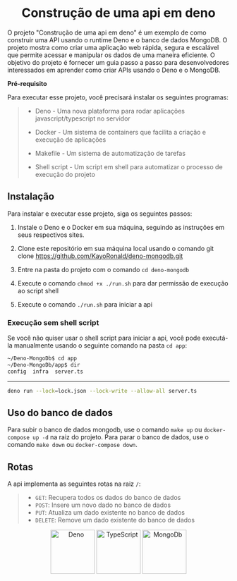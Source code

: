 <h1 align="center">Construção de uma api em deno</h1>

O projeto "Construção de uma api em deno" é um exemplo de como construir uma API usando o runtime Deno e o banco de dados MongoDB. O projeto mostra como criar uma aplicação web rápida, segura e escalável que permite acessar e manipular os dados de uma maneira eficiente. O objetivo do projeto é fornecer um guia passo a passo para desenvolvedores interessados em aprender como criar APIs usando o Deno e o MongoDB.

 **Pré-requisito**

Para executar esse projeto, você precisará instalar os seguintes programas:

<blockquote>

- Deno - Uma nova plataforma para rodar aplicações javascript/typescript no servidor

- Docker - Um sistema de containers que facilita a criação e execução de aplicações

- Makefile - Um sistema de automatização de tarefas

- Shell script - Um script em shell para automatizar o processo de execução do projeto
  
</blockquote>



## Instalação

Para instalar e executar esse projeto, siga os seguintes passos:

1. Instale o Deno e o Docker em sua máquina, seguindo as instruções em seus respectivos sites.

2. Clone este repositório em sua máquina local usando o comando git clone https://github.com/KayoRonald/deno-mongodb.git

3. Entre na pasta do projeto com o comando `cd deno-mongodb`

4. Execute o comando `chmod +x ./run.sh` para dar permissão de execução ao script shell
   
5. Execute o comando `./run.sh` para iniciar a api

### Execução sem shell script

Se você não quiser usar o shell script para iniciar a api, você pode executá-la manualmente usando o seguinte comando na pasta `cd app`:

```bash
~/Deno-MongoDb$ cd app
~/Deno-MongoDb/app$ dir
config  infra  server.ts
```
<hr />

```bash
deno run --lock=lock.json --lock-write --allow-all server.ts
```

## Uso do banco de dados

Para subir o banco de dados mongodb, use o comando `make up` ou `docker-compose up -d` na raiz do projeto. Para parar o banco de dados, use o comando `make down` ou `docker-compose down`.

## Rotas
A api implementa as seguintes rotas na raiz `/`:

<blockquote>
  
- `GET`: Recupera todos os dados do banco de dados
- `POST`: Insere um novo dado no banco de dados
- `PUT`: Atualiza um dado existente no banco de dados
- `DELETE`: Remove um dado existente do banco de dados
  
</blockquote>

<div align="center">
  <img src="https://miro.medium.com/max/256/1*5VMoieIVSID_Vl7rpejr2Q.png" width="100" title="Deno"/>
  <img src="https://miro.medium.com/max/256/1*tYwniVWMqcytJ1AQ6zud7A.png" width="100" alt="TypeScript" title="TypeScript" />
  <img src="https://miro.medium.com/max/512/1*doAg1_fMQKWFoub-6gwUiQ.png" width="100" alt="MongoDb" title="MongoDb" />
</div>